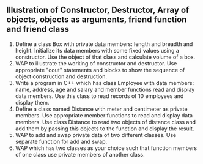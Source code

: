 ## Illustration of Constructor, Destructor, Array of objects, objects as arguments, friend function and friend class
1.	Define a class Box with private data members: length and breadth and height. Initialize its data members with some fixed values using a constructor. Use the object of that class and calculate volume of a box.
2.	WAP to illustrate the working of constructor and destructor. Use appropriate "cout" statements and blocks to show the sequence of object construction and destruction.
3.	Write a program in C++ which has class Employee with data members: name, address, age and salary and member functions read and display data members. Use this class to read records of 10 employees and display them.
4.	Define a class named Distance with meter and centimeter as private members. Use appropriate member functions to read and display data members. Use class Distance to read two objects of distance class and add them by passing this objects to the function and display the result.
5.	WAP to add and swap private data of two different classes. Use separate function for add and swap.
6.	WAP which has two classes as your choice such that function members of one class use private members of another class.
